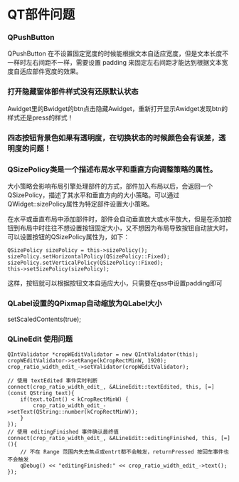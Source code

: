 # QT部件问题

### QPushButton
QPushButton 在不设置固定宽度的时候能根据文本自适应宽度，但是文本长度不一样时左右间距不一样，需要设置 padding 来固定左右间距才能达到根据文本宽度自适应部件宽度的效果。


### 打开隐藏窗体部件样式没有还原默认状态
Awidget里的Bwidget的btn点击隐藏Awidget，重新打开显示Awidget发现btn的样式还是press的样式！


### 四态按钮背景色如果有透明度，在切换状态的时候颜色会有误差，透明度的问题！

### QSizePolicy类是一个描述布局水平和垂直方向调整策略的属性。
大小策略会影响布局引擎处理部件的方式，部件加入布局以后，会返回一个QSizePolicy，描述了其水平和垂直方向的大小策略。可以通过QWidget::sizePolicy属性为特定部件设置大小策略。

在水平或垂直布局中添加部件时，部件会自动垂直放大或水平放大，但是在添加按钮到布局中时往往不想设置按钮固定大小，又不想因为布局导致按钮自动放大时，可以设置按钮的QSizePolicy属性为，如下：
```
QSizePolicy sizePolicy = this->sizePolicy();
sizePolicy.setHorizontalPolicy(QSizePolicy::Fixed);
sizePolicy.setVerticalPolicy(QSizePolicy::Fixed);
this->setSizePolicy(sizePolicy);
```

这样，按钮就可以根据按钮文本自适应大小，只需要在qss中设置padding即可


### QLabel设置的QPixmap自动缩放为QLabel大小
setScaledContents(true);

### QLineEdit 使用问题
```
QIntValidator *cropWEditValidator = new QIntValidator(this);
cropWEditValidator->setRange(kCropRectMinW, 1920);
crop_ratio_width_edit_->setValidator(cropWEditValidator);

// 使用 textEdited 事件实时判断
connect(crop_ratio_width_edit_, &ALineEdit::textEdited, this, [=](const QString text){
    if(text.toInt() < kCropRectMinW) {
        crop_ratio_width_edit_->setText(QString::number(kCropRectMinW));
    }
});
// 使用 editingFinished 事件确认最终值
connect(crop_ratio_width_edit_, &ALineEdit::editingFinished, this, [=](){
    // 不在 Range 范围内失去焦点或entrt都不会触发，returnPressed 按回车事件也不会触发
    qDebug() << "editingFinished:" << crop_ratio_width_edit_->text();
});
```
